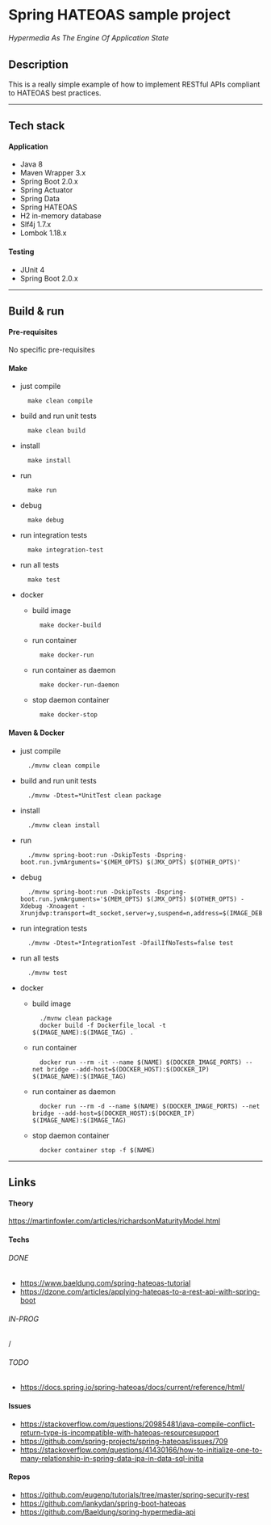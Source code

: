# Spring HATEOAS sample project
###### Hypermedia As The Engine Of Application State

## Description

This is a really simple example of how to implement RESTful APIs compliant to HATEOAS best practices.

---

## Tech stack

#### Application
* Java 8
* Maven Wrapper 3.x
* Spring Boot 2.0.x
* Spring Actuator
* Spring Data
* Spring HATEOAS
* H2 in-memory database
* Slf4j 1.7.x
* Lombok 1.18.x

#### Testing
* JUnit 4
* Spring Boot 2.0.x

---

## Build & run

#### Pre-requisites
No specific pre-requisites

#### Make
* just compile

		make clean compile

* build and run unit tests

		make clean build

* install

		make install

* run

		make run

* debug

		make debug

* run integration tests

		make integration-test

* run all tests

		make test

* docker
	* build image
	
			make docker-build
	
	* run container
	
			make docker-run
	
	* run container as daemon
	
			make docker-run-daemon
	
	* stop daemon container
	
			make docker-stop

#### Maven & Docker
* just compile

		./mvnw clean compile

* build and run unit tests

		./mvnw -Dtest=*UnitTest clean package

* install

		./mvnw clean install

* run

		./mvnw spring-boot:run -DskipTests -Dspring-boot.run.jvmArguments='$(MEM_OPTS) $(JMX_OPTS) $(OTHER_OPTS)'

* debug

		./mvnw spring-boot:run -DskipTests -Dspring-boot.run.jvmArguments='$(MEM_OPTS) $(JMX_OPTS) $(OTHER_OPTS) -Xdebug -Xnoagent -Xrunjdwp:transport=dt_socket,server=y,suspend=n,address=$(IMAGE_DEBUG_PORT)'

* run integration tests

		./mvnw -Dtest=*IntegrationTest -DfailIfNoTests=false test

* run all tests

		./mvnw test

* docker
	* build image
			
			./mvnw clean package
			docker build -f Dockerfile_local -t $(IMAGE_NAME):$(IMAGE_TAG) .
	
	* run container
	
			docker run --rm -it --name $(NAME) $(DOCKER_IMAGE_PORTS) --net bridge --add-host=$(DOCKER_HOST):$(DOCKER_IP) $(IMAGE_NAME):$(IMAGE_TAG)
	
	* run container as daemon
	
			docker run --rm -d --name $(NAME) $(DOCKER_IMAGE_PORTS) --net bridge --add-host=$(DOCKER_HOST):$(DOCKER_IP) $(IMAGE_NAME):$(IMAGE_TAG)
	
	* stop daemon container
	
			docker container stop -f $(NAME)

---

## Links

#### Theory
https://martinfowler.com/articles/richardsonMaturityModel.html

#### Techs

###### DONE
* https://www.baeldung.com/spring-hateoas-tutorial
* https://dzone.com/articles/applying-hateoas-to-a-rest-api-with-spring-boot

###### IN-PROG
/

###### TODO
* https://docs.spring.io/spring-hateoas/docs/current/reference/html/

#### Issues
* https://stackoverflow.com/questions/20985481/java-compile-conflict-return-type-is-incompatible-with-hateoas-resourcesupport
* https://github.com/spring-projects/spring-hateoas/issues/709
* https://stackoverflow.com/questions/41430166/how-to-initialize-one-to-many-relationship-in-spring-data-jpa-in-data-sql-initia

#### Repos
* https://github.com/eugenp/tutorials/tree/master/spring-security-rest
* https://github.com/lankydan/spring-boot-hateoas
* https://github.com/Baeldung/spring-hypermedia-api
